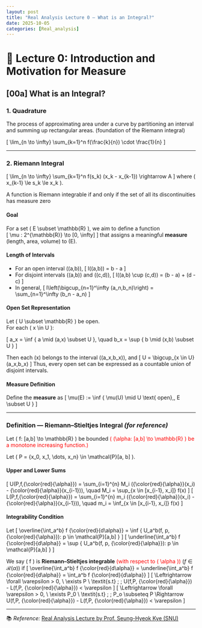 ```yaml
---
layout: post
title: "Real Analysis Lecture 0 — What is an Integral?"
date: 2025-10-05
categories: [Real_analysis]
---
```


# 📘 Lecture 0: Introduction and Motivation for Measure

## [00a] What is an Integral?

### 1. Quadrature <!-- % 구적법 -->
The process of approximating area under a curve by partitioning an interval and summing up rectangular areas. (foundation of the Riemann integral)

\[
\lim_{n \to \infty} \sum_{k=1}^n f(\frac{k}{n}) \cdot \frac{1}{n}
\]

---

### 2. Riemann Integral <!-- % 리만 적분 -->
\[
\lim_{n \to \infty} \sum_{k=1}^n f(s_k) (x_k - x_{k-1}) \rightarrow A
\]
where \( x_{k-1} \le s_k \le x_k \).

A function is Riemann integrable if and only if the set of all its discontinuities has measure zero 




#### Goal
For a set \( E \subset \mathbb{R} \), we aim to define a function  
\[
\mu : 2^{\mathbb{R}} \to [0, \infty]
\]
that assigns a meaningful **measure** (length, area, volume) to \(E\).

#### Length of Intervals
- For an open interval \((a,b)\),
  \[
  l((a,b)) = b - a
  \]
- For disjoint intervals \((a,b)\) and \((c,d)\),
  \[
  l((a,b) \cup (c,d)) = (b - a) + (d - c)
  \]
- In general,
  \[
  l\left(\bigcup_{n=1}^\infty (a_n,b_n)\right) = \sum_{n=1}^\infty (b_n - a_n)
  \]

#### Open Set Representation
Let \( U \subset \mathbb{R} \) be open.  
For each \( x \in U \):

\[
a_x = \inf \{ a \mid (a,x) \subset U \}, \quad
b_x = \sup \{ b \mid (x,b) \subset U \}
\]

Then each \(x\) belongs to the interval \((a_x,b_x)\), and
\[
U = \bigcup_{x \in U} (a_x,b_x)
\]
Thus, every open set can be expressed as a countable union of disjoint intervals. 

#### Measure Definition
Define the **measure** as
\[
\mu(E) := \inf \{ \mu(U) \mid U \text{ open},\, E \subset U \}
\]

---

### Definition — Riemann–Stieltjes Integral *(for reference)* <!-- % 리만-스틸체스 적분 -->
Let \( f: [a,b] \to \mathbb{R} \) be bounded <span style="color:red">\( (\alpha: [a,b] \to \mathbb{R} \) be a monotone increasing function.)</span>

Let \( P = \{x_0, x_1, \dots, x_n\} \in \mathcal{P}[a, b] \).

#### Upper and Lower Sums
\[
U(P,f,{\color{red}{\alpha}}) = \sum_{i=1}^{n} M_i ({\color{red}{\alpha}}(x_i) - {\color{red}{\alpha}}(x_{i-1})), \quad 
M_i = \sup_{x \in [x_{i-1}, x_i]} f(x)
\]
\[
L(P,f,{\color{red}{\alpha}}) = \sum_{i=1}^{n} m_i ({\color{red}{\alpha}}(x_i) - {\color{red}{\alpha}}(x_{i-1})), \quad 
m_i = \inf_{x \in [x_{i-1}, x_i]} f(x)
\]

#### Integrability Condition
Let 
\[
\overline{\int_a^b} f {\color{red}{d\alpha}} = \inf \{ U_a^b(f, p, {\color{red}{\alpha}}): p \in \mathcal{P}[a,b]  \}
\]
\[
\underline{\int_a^b} f {\color{red}{d\alpha}} = \sup \{ U_a^b(f, p, {\color{red}{\alpha}}): p \in \mathcal{P}[a,b]  \}
\]

We say \( f \) is **Riemann–Stieltjes integrable** <span style="color:red">(with respect to \( \alpha \))</span> ($f \in \mathcal{R}(\alpha)$) if
\[
\overline{\int_a^b} f {\color{red}{d\alpha}}  = \underline{\int_a^b} f {\color{red}{d\alpha}} = \int_a^b f {\color{red}{d\alpha}} 
\]
\[
\Leftrightarrow  \forall \varepsilon > 0, \ \exists P \ \textit{s.t} \; \; U(f,P, {\color{red}{\alpha}}) - L(f,P, {\color{red}{\alpha}}) < \varepsilon
\]
\[
\Leftrightarrow  \forall \varepsilon > 0, \ \exists P_0 \ \textit{s.t} \; \; P_o \subseteq P \Rightarrow U(f,P, {\color{red}{\alpha}}) - L(f,P, {\color{red}{\alpha}}) < \varepsilon
\]

---

📚 *Reference:* [Real Analysis Lecture by Prof. Seung-Hyeok Kye (SNU)](https://www.math.snu.ac.kr/~kye/lecture_V/V_real/index.html)
